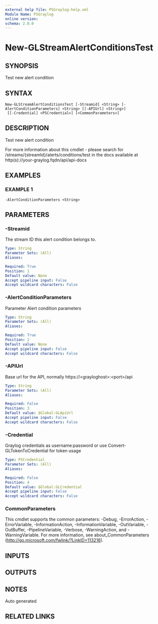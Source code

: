 ```yaml
---
external help file: PSGraylog-help.xml
Module Name: PSGraylog
online version:
schema: 2.0.0
---
```


# New-GLStreamAlertConditionsTest

## SYNOPSIS
Test new alert condition

## SYNTAX

```
New-GLStreamAlertConditionsTest [-Streamid] <String> [-AlertConditionParameters] <String> [[-APIUrl] <String>]
 [[-Credential] <PSCredential>] [<CommonParameters>]
```

## DESCRIPTION
Test new alert condition


For more information about this cmdlet - please search for /streams/{streamId}/alerts/conditions/test in the docs available at http(s)://your-graylog.fqdn/api/api-docs

## EXAMPLES

### EXAMPLE 1
```
-AlertConditionParameters <String>
```

## PARAMETERS

### -Streamid
The stream ID this alert condition belongs to.

```yaml
Type: String
Parameter Sets: (All)
Aliases:

Required: True
Position: 1
Default value: None
Accept pipeline input: False
Accept wildcard characters: False
```

### -AlertConditionParameters
Parameter Alert condition parameters

```yaml
Type: String
Parameter Sets: (All)
Aliases:

Required: True
Position: 2
Default value: None
Accept pipeline input: False
Accept wildcard characters: False
```

### -APIUrl
Base url for the API, normally https://\<grayloghost\>:\<port\>/api

```yaml
Type: String
Parameter Sets: (All)
Aliases:

Required: False
Position: 3
Default value: $Global:GLApiUrl
Accept pipeline input: False
Accept wildcard characters: False
```

### -Credential
Graylog credentials as username:password or use Convert-GLTokenToCredential for token usage

```yaml
Type: PSCredential
Parameter Sets: (All)
Aliases:

Required: False
Position: 4
Default value: $Global:GLCredential
Accept pipeline input: False
Accept wildcard characters: False
```

### CommonParameters
This cmdlet supports the common parameters: -Debug, -ErrorAction, -ErrorVariable, -InformationAction, -InformationVariable, -OutVariable, -OutBuffer, -PipelineVariable, -Verbose, -WarningAction, and -WarningVariable.
For more information, see about_CommonParameters (http://go.microsoft.com/fwlink/?LinkID=113216).

## INPUTS

## OUTPUTS

## NOTES
Auto generated

## RELATED LINKS
